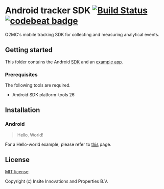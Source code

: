 # Android tracker SDK [![Build Status](https://travis-ci.org/O2MC/android-tracker.svg?branch=master)](https://travis-ci.org/O2MC/android-tracker) [![codebeat badge](https://codebeat.co/badges/48999a75-97f1-4ef7-9523-700f8e82c734)](https://codebeat.co/projects/github-com-o2mc-android-tracker-master)

O2MC's mobile tracking SDK for collecting and measuring analytical events.

## Getting started

This folder contains the Android [SDK](sdk) and an [example app](app/).

### Prerequisites

The following tools are required.

* Android SDK platform-tools 26

## Installation

### Android
> Hello, World!

For a Hello-world example, please refer to [this](docs/ANDROID.md) page.


## License

[MIT license](LICENSE).

Copyright (c) Insite Innovations and Properties B.V.
